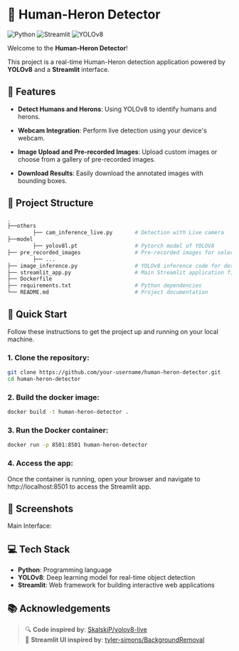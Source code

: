 # 🦅 Human-Heron Detector

![Python](https://img.shields.io/badge/Python-3.x-blue.svg)
![Streamlit](https://img.shields.io/badge/Streamlit-Framework-brightgreen.svg)
![YOLOv8](https://img.shields.io/badge/YOLOv8-Detection-red.svg)

Welcome to the **Human-Heron Detector**! 

This project is a real-time Human-Heron detection application powered by **YOLOv8** and a **Streamlit** interface.



## 📸 Features

- **Detect Humans and Herons**: Using YOLOv8 to identify humans and herons.
- **Webcam Integration**: Perform live detection using your device's webcam.

- **Image Upload and Pre-recorded Images**: Upload custom images or choose from a gallery of pre-recorded images.

- **Download Results**: Easily download the annotated images with bounding boxes.



## 📁 Project Structure

```bash
.
├──others
        ├── cam_inference_live.py       # Detection with Live camera
├──model
        ├── yolov8l.pt                  # Pytorch model of YOLOV8
├── pre_recorded_images                 # Pre-recorded images for selection in the app
        ├── ...
├── image_inference.py                  # YOLOv8 inference code for detection
├── streamlit_app.py                    # Main Streamlit application file
├── Dockerfile
├── requirements.txt                    # Python dependencies
└── README.md                           # Project documentation
```
## 🚀 Quick Start

Follow these instructions to get the project up and running on your local machine.

### 1. Clone the repository:

```bash
git clone https://github.com/your-username/human-heron-detector.git
cd human-heron-detector
```

### 2. Build the docker image:

```bash
docker build -t human-heron-detector .
```

### 3. Run the Docker container:

```bash
docker run -p 8501:8501 human-heron-detector
```

### 4. Access the app:

Once the container is running, open your browser and navigate to http://localhost:8501 to access the Streamlit app.


## 📸 Screenshots

Main Interface:

## 💻 Tech Stack

- **Python**: Programming language
- **YOLOv8**: Deep learning model for real-time object detection
- **Streamlit**: Web framework for building interactive web applications


## 📚 Acknowledgements

> 🔍 **Code inspired by**: [SkalskiP/yolov8-live](https://github.com/SkalskiP/yolov8-live/tree/master)  
> 🎨 **Streamlit UI inspired by**: [tyler-simons/BackgroundRemoval](https://github.com/tyler-simons/BackgroundRemoval/tree/main)
